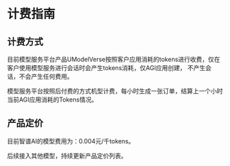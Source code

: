 # 计费指南

## 计费方式
目前模型服务平台产品UModelVerse按照客户应用消耗的tokens进行收费，仅在客户使用模型服务进行会话时会产生tokens消耗，仅AGI应用创建，
不产生会话，不会产生任何费用。</br>

模型服务平台按照后付费的方式机型计费，每小时生成一张订单，结算上一个小时当前AGI应用消耗的Tokens情况。

## 产品定价
目前智谱AI的模型费用为：0.004元/千tokens。</br>

后续接入其他模型，持续更新产品定价列表。
